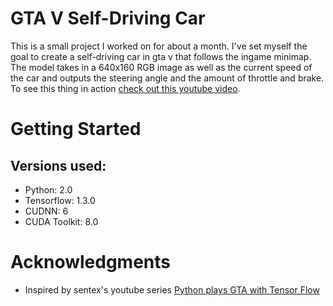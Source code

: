 # GTA V Self-Driving Car

This is a small project I worked on for about a month. I've set myself the goal to create a self-driving car in gta v that follows the ingame minimap. The model takes in a 640x160 RGB image as well as the current speed of the car and outputs the steering angle and the amount of throttle and brake. To see this thing in action [check out this youtube video](https://www.youtube.com/watch?v=7qjLxvY-khA&t=93s).

# Getting Started

## Versions used:

- Python: 2.0
- Tensorflow: 1.3.0
- CUDNN: 6
- CUDA Toolkit: 8.0

# Acknowledgments

- Inspired by sentex's youtube series [Python plays GTA with Tensor Flow](https://www.youtube.com/watch?v=ks4MPfMq8aQ&list=PLQVvvaa0QuDeETZEOy4VdocT7TOjfSA8a)
